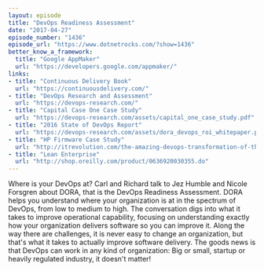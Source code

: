 ```yaml
---
layout: episode
title: "DevOps Readiness Assessment"
date: "2017-04-27"
episode_number: "1436"
episode_url: "https://www.dotnetrocks.com/?show=1436"
better_know_a_framework:
  title: "Google AppMaker"
  url: "https://developers.google.com/appmaker/"
links:
- title: "Continuous Delivery Book"
  url: "https://continuousdelivery.com/"
- title: "DevOps Research and Assessment"
  url: "https://devops-research.com/"
- title: "Capital Case One Case Study"
  url: "https://devops-research.com/assets/capital_one_case_study.pdf"
- title: "2016 State of DevOps Report"
  url: "https://devops-research.com/assets/dora_devops_roi_whitepaper.pdf"
- title: "HP Firmware Case Study"
  url: "http://itrevolution.com/the-amazing-devops-transformation-of-the-hp-laserjet-firmware-team-gary-gruver/"
- title: "Lean Enterprise"
  url: "http://shop.oreilly.com/product/0636920030355.do"
---
```


Where is your DevOps at? Carl and Richard talk to Jez Humble and Nicole Forsgren about DORA, that is the DevOps Readiness Assessment. DORA helps you understand where your organization is at in the spectrum of DevOps, from low to medium to high. The conversation digs into what it takes to improve operational capability, focusing on understanding exactly how your organization delivers software so you can improve it. Along the way there are challenges, it is never easy to change an organization, but that's what it takes to actually improve software delivery. The goods news is that DevOps can work in any kind of organization: Big or small, startup or heavily regulated industry, it doesn't matter!
